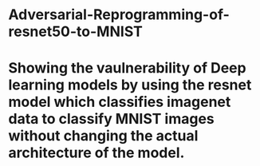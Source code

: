# Adversarial-Reprogramming-of-resnet50-to-MNIST
# Showing the vaulnerability of Deep learning models by using the resnet model which classifies imagenet data to classify MNIST images without changing the actual architecture of the model.
